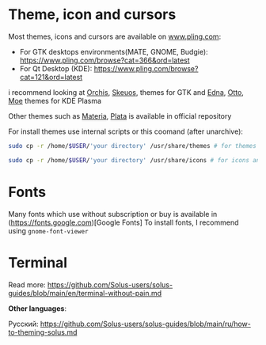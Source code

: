 # Theme, icon and cursors

Most themes, icons and cursors are available on www.pling.com:

* For GTK desktops environments(MATE, GNOME, Budgie): https://www.pling.com/browse?cat=366&ord=latest
* For Qt Desktop (KDE): https://www.pling.com/browse?cat=121&ord=latest

i recommend looking at [Orchis](https://www.pling.com/p/1357889), [Skeuos](https://www.pling.com/p/1441725/), themes for GTK and [Edna](https://www.pling.com/p/1367060), [Otto](https://www.pling.com/p/1360125), [Moe](https://www.pling.com/p/1338879) themes for KDE Plasma

Other themes such as [Materia](https://github.com/nana-4/materia-theme), [Plata](https://gitlab.com/tista500/plata-theme) is available in official repository 

For install themes use internal scripts or this coomand (after unarchive):

```bash
sudo cp -r /home/$USER/'your directory' /usr/share/themes # for themes 
```
```bash
sudo cp -r /home/$USER/'your directory' /usr/share/icons # for icons and cursors
```

# Fonts

Many fonts which use without subscription or buy is available in (https://fonts.google.com)[Google Fonts]
To install fonts, I recommend using `gnome-font-viewer`

# Terminal

Read more: https://github.com/Solus-users/solus-guides/blob/main/en/terminal-without-pain.md

**Other languages**:

Русский: https://github.com/Solus-users/solus-guides/blob/main/ru/how-to-theming-solus.md
